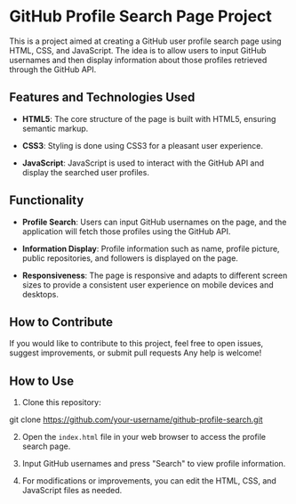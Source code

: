 # GitHub Profile Search Page Project



This is a project aimed at creating a GitHub user profile search page using HTML, CSS, and JavaScript. The idea is to allow users to input GitHub usernames and then display information about those profiles retrieved through the GitHub API.

## Features and Technologies Used

- **HTML5**: The core structure of the page is built with HTML5, ensuring semantic markup.

- **CSS3**: Styling is done using CSS3 for a pleasant user experience.

- **JavaScript**: JavaScript is used to interact with the GitHub API and display the searched user profiles.

## Functionality

- **Profile Search**: Users can input GitHub usernames on the page, and the application will fetch those profiles using the GitHub API.

- **Information Display**: Profile information such as name, profile picture, public repositories, and followers is displayed on the page.

- **Responsiveness**: The page is responsive and adapts to different screen sizes to provide a consistent user experience on mobile devices and desktops.

## How to Contribute

If you would like to contribute to this project, feel free to open issues, suggest improvements, or submit pull requests Any help is welcome!

## How to Use

1. Clone this repository:

git clone https://github.com/your-username/github-profile-search.git

2. Open the `index.html` file in your web browser to access the profile search page.

3. Input GitHub usernames and press "Search" to view profile information.

4. For modifications or improvements, you can edit the HTML, CSS, and JavaScript files as needed.

